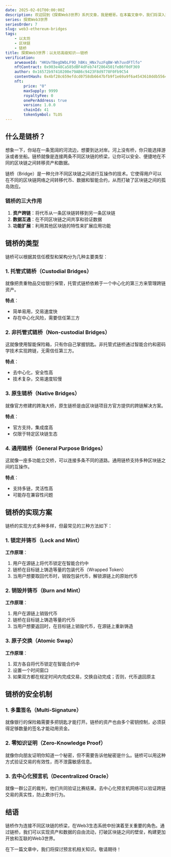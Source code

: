 ```yaml
---
date: 2025-02-01T00:00:00Z
description: 欢迎回到《探索Web3世界》系列文章，我是鲤哥。在本篇文章中，我们将深入探讨以太坊链桥的工作原理、类型及其在Web3生态系统中的重要性。
series: 探索Web3世界
seriesOrder: 7
slug: web3-ethereum-bridges
tags:
    - 以太坊
    - 区块链
    - 链桥
title: 探索Web3世界：以太坊高级知识——链桥
verification:
    arweaveId: "HKUvTBegDWbLF9O_hBKs_HNx7uzFqBW-Wh7uvdFTlfo"
    nftContract: 0x903e48Ca585dBF4dFeb74f2864501feB6f0dF369
    author: 0x16572b97410200e79AB6c9423F8d9778F0Fb9C54
    contentHash: 0x4bf28c659efdcd0758db6647bfb9f1e69a9f6a4543610ddb5564ac5b5ff448301.0.0
    nft:
        price: "0"
        maxSupply: 9999
        royaltyFee: 0
        onePerAddress: true
        version: 1.0.0
        chainId: 41
        tokenSymbol: TLOS
---
```


## 什么是链桥？

想象一下，你站在一条宽阔的河流边，想要到达对岸。河上没有桥，你只能选择游泳或者坐船。链桥就像是连接两条不同区块链的桥梁，让你可以安全、便捷地在不同的区块链之间转移资产和数据。

链桥（Bridge）是一种允许不同区块链之间进行互操作的技术。它使得用户可以在不同的区块链网络之间转移代币、数据和智能合约，从而打破了区块链之间的孤岛效应。

### 链桥的三大作用

1. **资产跨链**：将代币从一条区块链转移到另一条区块链
2. **数据互通**：在不同区块链之间共享和验证数据
3. **功能扩展**：利用其他区块链的特性来扩展应用功能

## 链桥的类型

链桥可以根据其信任模型和架构分为几种主要类型：

### 1. 托管式链桥（Custodial Bridges）

就像把贵重物品交给银行保管，托管式链桥依赖于一个中心化的第三方来管理跨链资产。

**特点**：
- 简单易用，交易速度快
- 存在中心化风险，需要信任第三方

### 2. 非托管式链桥（Non-custodial Bridges）

这就像使用智能保险箱，只有你自己掌握钥匙。非托管式链桥通过智能合约和密码学技术实现跨链，无需信任第三方。

**特点**：
- 去中心化，安全性高
- 技术复杂，交易速度较慢

### 3. 原生链桥（Native Bridges）

就像官方修建的跨海大桥，原生链桥是由区块链项目方官方提供的跨链解决方案。

**特点**：
- 官方支持，集成度高
- 仅限于特定区块链生态

### 4. 通用链桥（General Purpose Bridges）

这就像一座多功能立交桥，可以连接多条不同的道路。通用链桥支持多种区块链之间的互操作。

**特点**：
- 支持多链，灵活性高
- 可能存在兼容性问题

## 链桥的实现方案

链桥的实现方式多种多样，但最常见的三种方法如下：

### 1. 锁定并铸币（Lock and Mint）

**工作原理**：
1. 用户在源链上将代币锁定在智能合约中
2. 链桥在目标链上铸造等量的包装代币（Wrapped Token）
3. 当用户想要取回代币时，销毁包装代币，解锁源链上的原始代币

### 2. 销毁并铸币（Burn and Mint）

**工作原理**：
1. 用户在源链上销毁代币
2. 链桥在目标链上铸造等量的代币
3. 当用户想要返回时，在目标链上销毁代币，在源链上重新铸造

### 3. 原子交换（Atomic Swap）

**工作原理**：
1. 双方各自将代币锁定在智能合约中
2. 设置一个时间窗口
3. 如果双方都在规定时间内完成交易，交换自动完成；否则，代币退回原主

## 链桥的安全机制

### 1. 多重签名（Multi-Signature）

就像银行的保险箱需要多把钥匙才能打开。链桥的资产也由多个密钥控制，必须获得足够数量的签名才能动用资金。

### 2. 零知识证明（Zero-Knowledge Proof）

就像你向朋友证明你知道一个秘密，但不需要告诉他秘密是什么。链桥可以用这种方式验证交易的有效性，而不泄露敏感信息。

### 3. 去中心化预言机（Decentralized Oracle）

就像一群公正的裁判，他们共同验证比赛结果。去中心化预言机网络可以验证跨链交易的真实性，防止欺诈行为。

## 结语

链桥作为连接不同区块链的桥梁，在Web3生态系统中扮演着至关重要的角色。通过链桥，我们可以实现资产和数据的自由流动，打破区块链之间的壁垒，构建更加开放和互联的Web3世界。

在下一篇文章中，我们将探讨预言机相关知识。敬请期待！ 